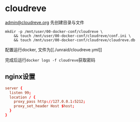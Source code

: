 # cloudreve

admin@cloudreve.org
先创建目录与文件

```shell
mkdir -p /mnt/user/00-docker-conf/cloudreve \
    && touch /mnt/user/00-docker-conf/cloudreve/conf.ini \
    && touch /mnt/user/00-docker-conf/cloudreve/cloudreve.db
```

配置运行docker, 文件为[[./unraid/cloudreve.yml]]

完成后运行`docker logs -f cloudreve`获取密码

## nginx设置

```conf
server {
  listen 99;
  location / {
    proxy_pass http://127.0.0.1:5212;
    proxy_set_header Host $host;
  }
}
```

